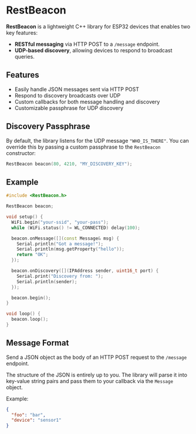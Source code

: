 # RestBeacon

**RestBeacon** is a lightweight C++ library for ESP32 devices that enables two key features:

- **RESTful messaging** via HTTP POST to a `/message` endpoint.
- **UDP-based discovery**, allowing devices to respond to broadcast queries.

## Features

- Easily handle JSON messages sent via HTTP POST
- Respond to discovery broadcasts over UDP
- Custom callbacks for both message handling and discovery
- Customizable passphrase for UDP discovery

## Discovery Passphrase

By default, the library listens for the UDP message `"WHO_IS_THERE"`. You can override this by passing a custom passphrase to the `RestBeacon` constructor:

```cpp
RestBeacon beacon(80, 4210, "MY_DISCOVERY_KEY");
```

## Example

```cpp
#include <RestBeacon.h>

RestBeacon beacon;

void setup() {
  WiFi.begin("your-ssid", "your-pass");
  while (WiFi.status() != WL_CONNECTED) delay(100);

  beacon.onMessage([](const Message& msg) {
    Serial.println("Got a message!");
    Serial.println(msg.getProperty("hello"));
    return "OK";
  });

  beacon.onDiscovery([](IPAddress sender, uint16_t port) {
    Serial.print("Discovery from: ");
    Serial.println(sender);
  });

  beacon.begin();
}

void loop() {
  beacon.loop();
}
```

## Message Format

Send a JSON object as the body of an HTTP POST request to the `/message` endpoint.

The structure of the JSON is entirely up to you. The library will parse it into key-value string pairs and pass them to your callback via the `Message` object.

Example:

```json
{
  "foo": "bar",
  "device": "sensor1"
}
```
